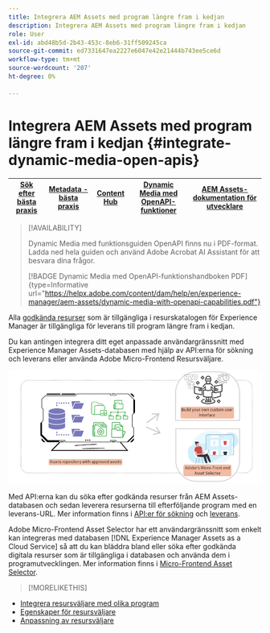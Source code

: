 ```yaml
---
title: Integrera AEM Assets med program längre fram i kedjan
description: Integrera AEM Assets med program längre fram i kedjan
role: User
exl-id: abd48b5d-2b43-453c-8eb6-31ff509245ca
source-git-commit: ed7331647ea2227e6047e42e21444b743ee5ce6d
workflow-type: tm+mt
source-wordcount: '207'
ht-degree: 0%

---
```


# Integrera AEM Assets med program längre fram i kedjan {#integrate-dynamic-media-open-apis}

| [Sök efter bästa praxis](/help/assets/search-best-practices.md) | [Metadata - bästa praxis](/help/assets/metadata-best-practices.md) | [Content Hub](/help/assets/product-overview.md) | [Dynamic Media med OpenAPI-funktioner](/help/assets/dynamic-media-open-apis-overview.md) | [AEM Assets-dokumentation för utvecklare](https://developer.adobe.com/experience-cloud/experience-manager-apis/) |
| ------------- | --------------------------- |---------|----|-----|

>[!AVAILABILITY]
>
>Dynamic Media med funktionsguiden OpenAPI finns nu i PDF-format. Ladda ned hela guiden och använd Adobe Acrobat AI Assistant för att besvara dina frågor.
>
>[!BADGE Dynamic Media med OpenAPI-funktionshandboken PDF]{type=Informative url="https://helpx.adobe.com/content/dam/help/en/experience-manager/aem-assets/dynamic-media-with-openapi-capabilities.pdf"}

Alla [godkända resurser](/help/assets/approve-assets.md) som är tillgängliga i resurskatalogen för Experience Manager är tillgängliga för leverans till program längre fram i kedjan.

Du kan antingen integrera ditt eget anpassade användargränssnitt med Experience Manager Assets-databasen med hjälp av API:erna för sökning och leverans eller använda Adobe Micro-Frontend Resursväljare.

![Integrering med AEM Assets-databasen](assets/asset-selector-integration.png)

Med API:erna kan du söka efter godkända resurser från AEM Assets-databasen och sedan leverera resurserna till efterföljande program med en leverans-URL. Mer information finns i [API:er för sökning](/help/assets/search-assets-api.md) och [leverans](/help/assets/deliver-assets-apis.md).

Adobe Micro-Frontend Asset Selector har ett användargränssnitt som enkelt kan integreras med databasen [!DNL Experience Manager Assets as a Cloud Service] så att du kan bläddra bland eller söka efter godkända digitala resurser som är tillgängliga i databasen och använda dem i programutvecklingen. Mer information finns i [Micro-Frontend Asset Selector](/help/assets/overview-asset-selector.md).

>[!MORELIKETHIS]
>
* [Integrera resursväljare med olika program](/help/assets/integrate-asset-selector.md)
* [Egenskaper för resursväljare](/help/assets/asset-selector-properties.md)
* [Anpassning av resursväljare](/help/assets/asset-selector-customization.md)

